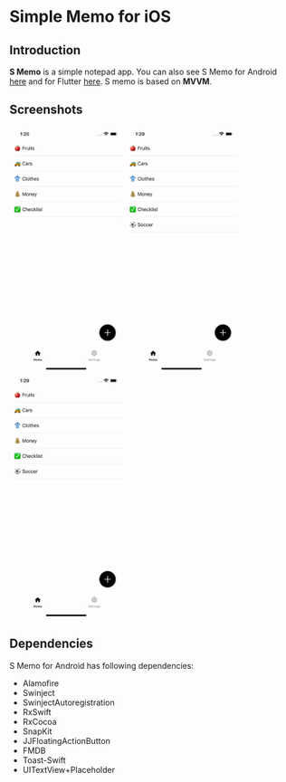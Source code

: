 # Simple Memo for iOS

## Introduction
**S Memo** is a simple notepad app. You can also see S Memo for Android [here](https://github.com/yologger/simple-memo-android) and for Flutter [here](https://github.com/yologger/simple-memo-flutter). S memo is based on **MVVM**.

## Screenshots
<img src="/imgs/create.gif" width="200">
<img src="/imgs/update.gif" width="200">
<img src="/imgs/theme.gif" width="200">


## Dependencies
S Memo for Android has following dependencies:
* Alamofire
* Swinject
* SwinjectAutoregistration
* RxSwift
* RxCocoa
* SnapKit
* JJFloatingActionButton
* FMDB
* Toast-Swift
* UITextView+Placeholder